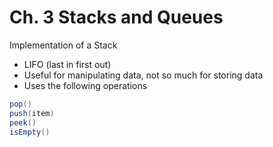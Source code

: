 # Ch. 3 Stacks and Queues

Implementation of a Stack
- LIFO (last in first out)
- Useful for manipulating data, not so much for storing data
- Uses the following operations
``` Java
pop()
push(item)
peek()
isEmpty()
```